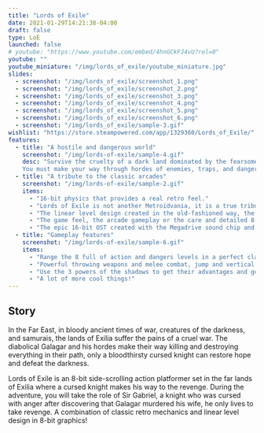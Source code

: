 ```yaml
---
title: "Lords of Exile"
date: 2021-01-29T14:21:38-04:00
draft: false
type: LoE
launched: false
# youtube: "https://www.youtube.com/embed/4hnGCkFJ4vU?rel=0"
youtube: ""
youtube_miniature: "/img/lords_of_exile/youtube_miniature.jpg"
slides:
  - screenshot: "/img/lords_of_exile/screenshot_1.png"
  - screenshot: "/img/lords_of_exile/screenshot_2.png"
  - screenshot: "/img/lords_of_exile/screenshot_3.png"
  - screenshot: "/img/lords_of_exile/screenshot_4.png"
  - screenshot: "/img/lords_of_exile/screenshot_5.png"
  - screenshot: "/img/lords_of_exile/screenshot_6.png"
  - screenshot: "/img/lords_of_exile/sample-3.gif"
wishlist: "https://store.steampowered.com/app/1329360/Lords_of_Exile/"
features:
  - title: "A hostile and dangerous world"
    screenshot: "/img/lords-of-exile/sample-4.gif"
    desc: "Survive the cruelty of a dark land dominated by the fearsome creatures of the shadows.
    You must make your way through hordes of enemies, traps, and dangers while facing the powerful servants of Galagar at the end of each zone, in order to reach the heart of Exilia and be able to consummate your revenge."
  - title: "A tribute to the classic arcades"
    screenshot: "/img/lords-of-exile/sample-2.gif"
    items:
      - "16-bit physics that provides a real retro feel."
      - "Lords of Exile is not another Metroidvania, it is a true tribute to the most respected classic games of the late 80s and early 90s!."
      - "The linear level design created in the old-fashioned way, the behavior of the enemies and the elaborated bosses driven by patterns will once again revive the golden age of the video game."
      - "The game feel, the arcade gameplay or the care and detailed 8-bit pixel art with Japanese anime style are undoubtedly some of the reasons that have made Lords of Exile stand out from a large number of games since the first moment it was showed to the world through of Twitter."
      - "The epic 16-bit OST created with the Megadrive sound chip and anime touches will remind the great Japanese action games of the console."
  - title: "Gameplay features"
    screenshot: "/img/lords-of-exile/sample-6.gif"
    items:
      - "Range the 8 full of action and dangers levels in a perfect classic linear design and defeat the powerful end-of-zone bosses."
      - "Powerful throwing weapons and melee combat, jump and vertical attack, climb through some areas, dashing to dodge the enemy attacks or collect valuable items in the purest arcade style are some of the Gabriel abilities."
      - "Use the 3 powers of the shadows to get their advantages and go forward on your way among the evil creatures to be able to overcome each level."
      - "A lot of more cool things!"
---
```


## Story

In the Far East, in bloody ancient times of war, creatures of the darkness, and samurais, the lands of Exilia suffer the pains of a cruel war. The diabolical Galagar and his hordes make their way killing and destroying everything in their path, only a bloodthirsty cursed knight can restore hope and defeat the darkness.

Lords of Exile is an 8-bit side-scrolling action platformer set in the far lands of Exilia where a cursed knight makes his way to the revenge. During the adventure, you will take the role of Sir Gabriel, a knight who was cursed with anger after discovering that Galagar murdered his wife, he only lives to take revenge. A combination of classic retro mechanics and linear level design in 8-bit graphics!
